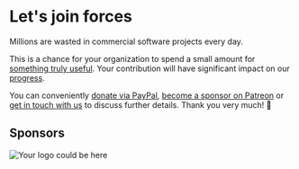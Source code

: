 Let's join forces
=================

Millions are wasted in commercial software projects every day.

This is a chance for your organization to spend a small amount for [something truly useful](https://dl.photoprism.org/slides/PhotoPrism.pdf).
Your contribution will have significant impact on our [progress](https://github.com/photoprism/photoprism/wiki/Project-Status).

You can conveniently [donate via PayPal](https://www.paypal.me/photoprism), [become a sponsor on Patreon](https://www.patreon.com/photoprism) or [get in touch with us](mailto:hello@photoprism.org) to discuss further details. Thank you very much! 💎

Sponsors
--------

![Your logo could be here](https://dl.photoprism.org/assets/img/sponsor.png)
